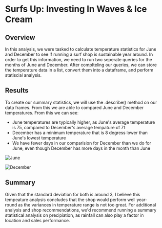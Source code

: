 # Surfs Up: Investing In Waves & Ice Cream

## Overview
In this analysis, we were tasked to calculate temperature statistics for June and December to see if running a surf shop is sustainable year around. In order to get this information, we need to run two seperate queries for the months of June and December. After complteling our queries, we can store the temperature data in a list, convert them into a dataframe, and perform statiscial analysis. 

## Results
To create our summary statistics, we will use the .describe() method on our data frames. From this we are able to compared June and December temperatures. From this we can see: 
 - June temperatures are typically higher, as June's average temperature is 75, compared to December's average tempature of 71
 - December has a minimum temperature that is 8 degress lower than June's lowest temperature
 - We have fewer days in our comparision for December than we do for June, even though December has more days in the month than June 

![June](https://user-images.githubusercontent.com/100808834/166280292-8fc8cd68-0cdc-4cf8-a725-7a9a431dfef2.png)

![December](https://user-images.githubusercontent.com/100808834/166279860-8a01841e-f5fa-40f0-82fb-075b96889d36.png)


## Summary
Given that the standard deviation for both is around 3, I believe this tempeature analysis concludes that the shop would perform well year-round as the variances in temperature range is not too great. For additional analysis and shop recommendations, we'd recommend running a summary statistical analysis on precipiation, as rainfall can also play a factor in location and sales performance. 
